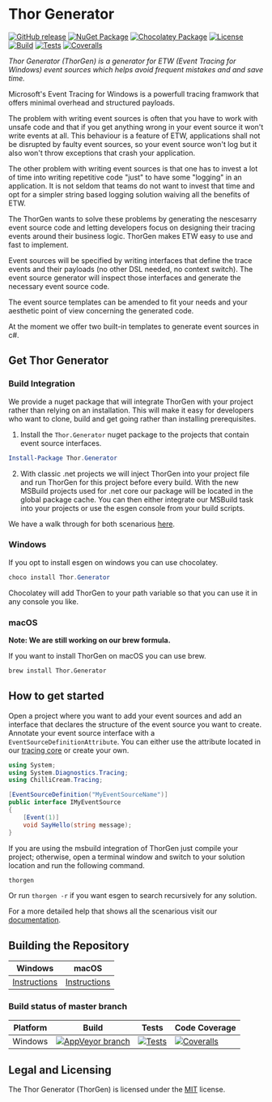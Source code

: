 # Thor Generator

[![GitHub release](https://img.shields.io/github/release/chillicream/thor-generator.svg)](https://github.com/ChilliCream/thor-generator/releases) [![NuGet Package](https://img.shields.io/nuget/v/Thor.Generator.svg)](https://www.nuget.org/packages/Thor.Generator/) [![Chocolatey Package](https://img.shields.io/chocolatey/v/Thor.Generator.svg)](https://chocolatey.org/packages/Thor.Generator/) [![License](https://img.shields.io/github/license/ChilliCream/thor-generator.svg)](https://github.com/ChilliCream/thor-generator/releases) [![Build](https://img.shields.io/appveyor/ci/rstaib/thor-generator/master.svg)](https://ci.appveyor.com/project/rstaib/thor-generator) [![Tests](https://img.shields.io/appveyor/tests/rstaib/thor-generator/master.svg)](https://ci.appveyor.com/project/rstaib/thor-generator) [![Coveralls](https://img.shields.io/coveralls/ChilliCream/thor-generator.svg)](https://coveralls.io/github/ChilliCream/thor-generator?branch=master)

*Thor Generator (ThorGen) is a generator for ETW (Event Tracing for Windows) event sources which helps avoid frequent mistakes and and save time.*

Microsoft's Event Tracing for Windows is a powerfull tracing framwork that offers minimal overhead and structured payloads.

The problem with writing event sources is often that you have to work with unsafe code and that if you get anything wrong in your event source it won't write events at all. This behaviour is a feature of ETW, applications shall not be disrupted by faulty event sources, so your event source won't log but it also won't throw exceptions that crash your application.

The other problem with writing event sources is that one has to invest a lot of time into writing repetitive code "just" to have some "logging" in an application. It is not seldom that teams do not want to invest that time and opt for a simpler string based logging solution waiving all the benefits of ETW.

The ThorGen wants to solve these problems by generating the nescesarry event source code and letting developers focus on designing their tracing events around their business logic. ThorGen makes ETW easy to use and fast to implement.

Event sources will be specified by writing interfaces that define the trace events and their payloads (no other DSL  needed, no context switch). The event source generator will inspect those interfaces and generate the necessary event source code.

The event source templates can be amended to fit your needs and your aesthetic point of view concerning the generated code.

At the moment we offer two built-in templates to generate event sources in c#.

## Get Thor Generator

### Build Integration

We provide a nuget package that will integrate ThorGen with your project rather than relying on an installation. This will make it easy for developers who want to clone, build and get going rather than installing prerequisites.

1. Install the ```Thor.Generator``` nuget package to the projects that contain event source interfaces.

```powershell
Install-Package Thor.Generator
```

2. With classic .net projects we will inject ThorGen into your project file and run ThorGen for this project before every build. With the new MSBuild projects used for .net core our package will be located in the global package cache. You can then either integrate our MSBuild task into your projects or use the esgen console from your build scripts.

We have a walk through for both scenarious [here](https://github.com/ChilliCream/thor-generator-docs/blob/master/README.md).

### Windows

If you opt to install esgen on windows you can use chocolatey.

```powershell
choco install Thor.Generator
```

Chocolatey will add ThorGen to your path variable so that you can use it in any console you like.

### macOS

**Note: We are still working on our brew formula.**

If you want to install ThorGen on macOS you can use brew.

```bash
brew install Thor.Generator
```

## How to get started

Open a project where you want to add your event sources and add an interface that declares the structure of the event source you want to create. Annotate your event source interface with a ```EventSourceDefinitionAttribute```. You can either use the attribute located in our [tracing core](https://www.nuget.org/packages/Thor.Abstractions) or create your own.

```csharp
using System;
using System.Diagnostics.Tracing;
using ChilliCream.Tracing;

[EventSourceDefinition("MyEventSourceName")]
public interface IMyEventSource
{
    [Event(1)]
    void SayHello(string message);
}
```

If you are using the msbuild integration of ThorGen just compile your project; otherwise, open a terminal window and switch to your solution location and run the following command.

```cmd
thorgen
```

Or run ```thorgen -r``` if you want esgen to search recursively for any solution.

For a more detailed help that shows all the scenarious visit our [documentation](https://github.com/ChilliCream/thor-generator-docs/blob/master/README.md).


## Building the Repository

| Windows               | macOS                 |
| --------------------- | --------------------- |
| [Instructions](https://github.com/ChilliCream/thor-generator-docs/blob/master/build/windows.md)      | [Instructions](https://github.com/ChilliCream/thor-generator-docs/blob/master/build/macos.md)      |

### Build status of master branch







| Platform               | Build               | Tests                 | Code Coverage         |
| --------------------- | --------------------- | --------------------- | --------------------- |
| Windows | [![AppVeyor branch](https://img.shields.io/appveyor/ci/rstaib/thor-generator/master.svg)](https://ci.appveyor.com/project/rstaib/thor-generator) | [![Tests](https://img.shields.io/appveyor/tests/rstaib/thor-generator/master.svg)](https://ci.appveyor.com/project/rstaib/thor-generator) | [![Coveralls](https://img.shields.io/coveralls/ChilliCrseam/thor-generator.svg)](https://coveralls.io/github/ChilliCream/thor-generator?branch=master) |

## Legal and Licensing

The Thor Generator (ThorGen) is licensed under the [MIT](LICENSE) license.